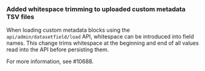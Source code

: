 ### Added whitespace trimming to uploaded custom metadata TSV files

When loading custom metadata blocks using the `api/admin/datasetfield/load` API, whitespace can be introduced into field names. 
This change trims whitespace at the beginning and end of all values read into the API before persisting them.

For more information, see #10688.
